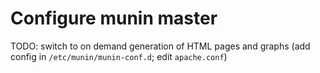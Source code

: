# Configure munin master

TODO: switch to on demand generation of HTML pages and graphs
(add config in `/etc/munin/munin-conf.d`; edit `apache.conf`)
